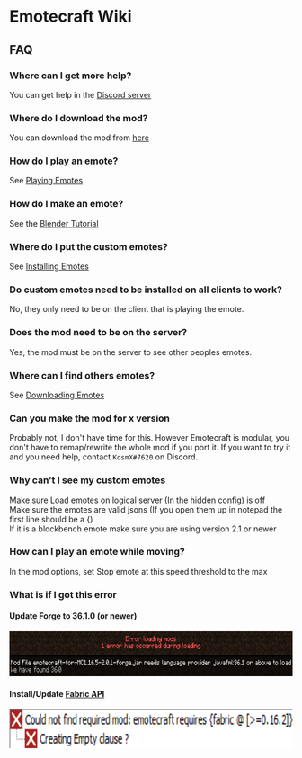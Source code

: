 # Emotecraft Wiki

## FAQ

### Where can I get more help?

You can get help in the [Discord server](https://discord.com/invite/PSW2t4Ujm6)

### Where do I download the mod?

You can download the mod from [here](./downloads)

### How do I play an emote?

See [Playing Emotes](./playing-emotes)

### How do I make an emote?

See the [Blender Tutorial](./create-emotes-blender)

### Where do I put the custom emotes?

See [Installing Emotes](./install-emotes)

### Do custom emotes need to be installed on all clients to work?

No, they only need to be on the client that is playing the emote.

### Does the mod need to be on the server?

Yes, the mod must be on the server to see other peoples emotes.

### Where can I find others emotes?

See [Downloading Emotes](./download-emotes)

### Can you make the mod for x version

Probably not, I don't have time for this. However Emotecraft is modular, you don't have to remap/rewrite the whole mod if you port it.
If you want to try it and you need help, contact `KosmX#7620` on Discord.

### Why can't I see my custom emotes

Make sure Load emotes on logical server (In the hidden config) is off\
Make sure the emotes are valid jsons (If you open them up in notepad the first line should be a {)\
If it is a blockbench emote make sure you are using version 2.1 or newer

### How can I play an emote while moving?

In the mod options, set Stop emote at this speed threshold to the max

### What is if I got this error

#### Update Forge to 36.1.0 (or newer)

<img src="./assets/images/faq/forge-error.png" alt="Mod File emotecraft-for-MC1.16.5-2.0.1-forge.jar needs language provider javafml:36.1 or above to load" width="800" height="80">

#### Install/Update [Fabric API](https://www.curseforge.com/minecraft/mc-mods/fabric-api/files)

<img src="./assets/images/faq/fabric-error.png" alt="Could not find required mod: emotecraft requires {fabric @ [0.16.2]}" width="800" height="70">
